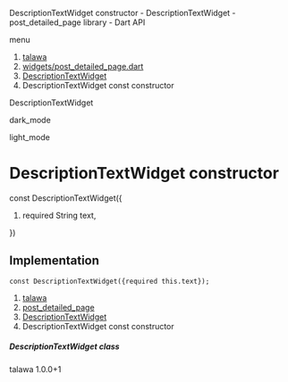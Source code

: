 




DescriptionTextWidget constructor - DescriptionTextWidget - post\_detailed\_page library - Dart API







menu

1. [talawa](../../index.html)
2. [widgets/post\_detailed\_page.dart](../../widgets_post_detailed_page/widgets_post_detailed_page-library.html)
3. [DescriptionTextWidget](../../widgets_post_detailed_page/DescriptionTextWidget-class.html)
4. DescriptionTextWidget const constructor

DescriptionTextWidget


dark\_mode

light\_mode




# DescriptionTextWidget constructor


const
DescriptionTextWidget({

1. required String text,

})

## Implementation

```
const DescriptionTextWidget({required this.text});
```

 


1. [talawa](../../index.html)
2. [post\_detailed\_page](../../widgets_post_detailed_page/widgets_post_detailed_page-library.html)
3. [DescriptionTextWidget](../../widgets_post_detailed_page/DescriptionTextWidget-class.html)
4. DescriptionTextWidget const constructor

##### DescriptionTextWidget class





talawa
1.0.0+1







